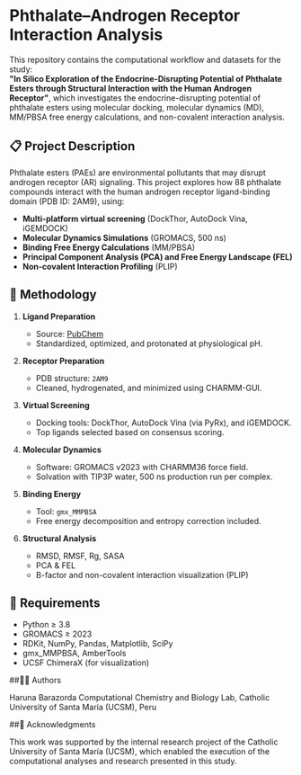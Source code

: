 # Phthalate–Androgen Receptor Interaction Analysis

This repository contains the computational workflow and datasets for the study:  
**"In Silico Exploration of the Endocrine-Disrupting Potential of Phthalate Esters through Structural Interaction with the Human Androgen Receptor"**, which investigates the endocrine-disrupting potential of phthalate esters using molecular docking, molecular dynamics (MD), MM/PBSA free energy calculations, and non-covalent interaction analysis.

## 📋 Project Description

Phthalate esters (PAEs) are environmental pollutants that may disrupt androgen receptor (AR) signaling. This project explores how 88 phthalate compounds interact with the human androgen receptor ligand-binding domain (PDB ID: 2AM9), using:

- **Multi-platform virtual screening** (DockThor, AutoDock Vina, iGEMDOCK)
- **Molecular Dynamics Simulations** (GROMACS, 500 ns)
- **Binding Free Energy Calculations** (MM/PBSA)
- **Principal Component Analysis (PCA) and Free Energy Landscape (FEL)**
- **Non-covalent Interaction Profiling** (PLIP)

## 🧪 Methodology

1. **Ligand Preparation**
   - Source: [PubChem](https://pubchem.ncbi.nlm.nih.gov/)
   - Standardized, optimized, and protonated at physiological pH.

2. **Receptor Preparation**
   - PDB structure: `2AM9`
   - Cleaned, hydrogenated, and minimized using CHARMM-GUI.

3. **Virtual Screening**
   - Docking tools: DockThor, AutoDock Vina (via PyRx), and iGEMDOCK.
   - Top ligands selected based on consensus scoring.

4. **Molecular Dynamics**
   - Software: GROMACS v2023 with CHARMM36 force field.
   - Solvation with TIP3P water, 500 ns production run per complex.

5. **Binding Energy**
   - Tool: `gmx_MMPBSA`
   - Free energy decomposition and entropy correction included.

6. **Structural Analysis**
   - RMSD, RMSF, Rg, SASA
   - PCA & FEL
   - B-factor and non-covalent interaction visualization (PLIP)

## 📌 Requirements

- Python ≥ 3.8  
- GROMACS ≥ 2023  
- RDKit, NumPy, Pandas, Matplotlib, SciPy  
- gmx_MMPBSA, AmberTools  
- UCSF ChimeraX (for visualization)

##🧑‍🔬 Authors

Haruna Barazorda
Computational Chemistry and Biology Lab, Catholic University of Santa María (UCSM), Peru

##📜 Acknowledgments

This work was supported by the internal research project of the Catholic University of Santa María (UCSM), which enabled the execution of the computational analyses and research presented in this study.
